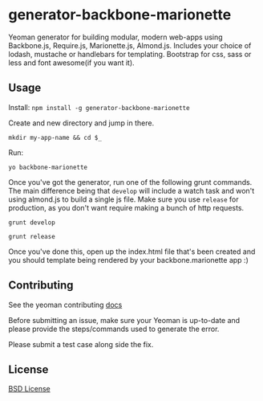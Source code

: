 generator-backbone-marionette
=============================

Yeoman generator for building modular, modern web-apps using Backbone.js, Require.js, Marionette.js, Almond.js.
Includes your choice of lodash, mustache or handlebars for templating. Bootstrap for css, sass or less and font awesome(if you want it).

## Usage

Install: `npm install -g generator-backbone-marionette`

Create and new directory and jump in there.

`mkdir my-app-name && cd $_`

Run:

`yo backbone-marionette`

Once you've got the generator, run one of the following grunt commands. The main difference being that `develop` will include a watch task and won't using almond.js to build a single js file. Make sure you use `release` for production, as you don't want require making a bunch of http requests.

`grunt develop`

`grunt release`

Once you've done this, open up the index.html file that's been created and you should template being rendered by your backbone.marionette app :)

## Contributing

See the yeoman contributing [docs](https://github.com/yeoman/yeoman/blob/master/contributing.md)

Before submitting an issue, make sure your Yeoman is up-to-date and please provide the steps/commands used to generate the error.

Please submit a test case along side the fix.

## License

[BSD License](http://opensource.org/licenses/bsd-license.php)